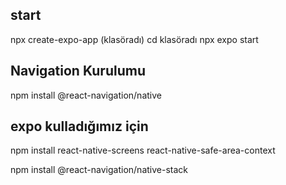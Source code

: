 

## start
 npx create-expo-app (klasöradı)
 cd klasöradı
 npx expo start 

## Navigation Kurulumu 
npm install @react-navigation/native
## expo kulladığımız için 
npm install react-native-screens react-native-safe-area-context


npm install @react-navigation/native-stack